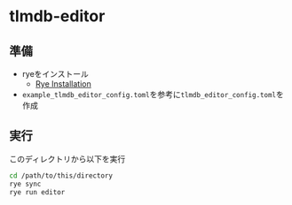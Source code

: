 # tlmdb-editor

## 準備

*   ryeをインストール
    *   [Rye Installation](https://rye-up.com/guide/installation/)
*   `example_tlmdb_editor_config.toml`を参考に`tlmdb_editor_config.toml`を作成

## 実行

このディレクトリから以下を実行

```bash
cd /path/to/this/directory
rye sync
rye run editor
```
